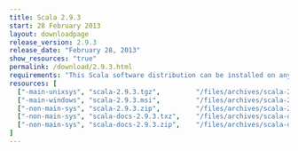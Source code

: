 ```yaml
---
title: Scala 2.9.3
start: 28 February 2013
layout: downloadpage
release_version: 2.9.3
release_date: "February 28, 2013"
show_resources: "true"
permalink: /download/2.9.3.html
requirements: "This Scala software distribution can be installed on any Unix-like or Windows system. It requires the Java runtime version 1.6 or later, which can be downloaded <a href='http://www.java.com/'>here</a>."
resources: [
  ["-main-unixsys", "scala-2.9.3.tgz",         "/files/archives/scala-2.9.3.tgz",         "Max OS X, Unix, Cygwin",  "25 MB"],
  ["-main-windows", "scala-2.9.3.msi",         "/files/archives/scala-2.9.3.msi",         "Windows (msi installer)", "50 MB"],
  ["-non-main-sys", "scala-2.9.3.zip",         "/files/archives/scala-2.9.3.zip",         "Windows",                 "25 MB"],
  ["-non-main-sys", "scala-docs-2.9.3.txz",    "/files/archives/scala-docs-2.9.3.txz",    "API docs",                "3 MB"],
  ["-non-main-sys", "scala-docs-2.9.3.zip",    "/files/archives/scala-docs-2.9.3.zip",    "API docs",                "27 MB"]
]
---
```




